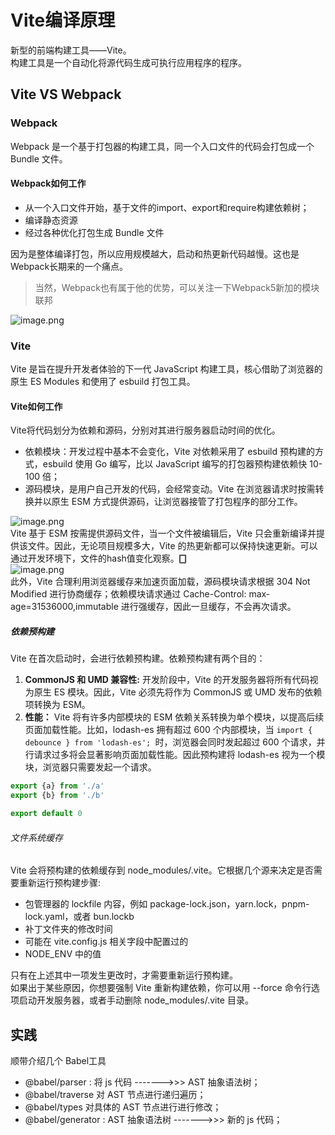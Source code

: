 # Vite编译原理
新型的前端构建工具——Vite。<br />构建工具是一个自动化将源代码生成可执行应用程序的程序。
<a name="GKKJz"></a>
## Vite VS Webpack
<a name="JmU4o"></a>
### Webpack
Webpack 是一个基于打包器的构建工具，同一个入口文件的代码会打包成一个 Bundle 文件。
<a name="yxP1i"></a>
#### Webpack如何工作

- 从一个入口文件开始，基于文件的import、export和require构建依赖树；
- 编译静态资源
- 经过各种优化打包生成 Bundle 文件 

因为是整体编译打包，所以应用规模越大，启动和热更新代码越慢。这也是Webpack长期来的一个痛点。
> 当然，Webpack也有属于他的优势，可以关注一下Webpack5新加的模块联邦

![image.png](https://cdn.nlark.com/yuque/0/2023/png/28705183/1676443082341-9c05316c-d776-4871-ba3b-64deea85ffe8.png#averageHue=%23303741&clientId=u85d067e0-bc2f-4&from=paste&height=534&id=u211b13f0&name=image.png&originHeight=1068&originWidth=1918&originalType=binary&ratio=1&rotation=0&showTitle=false&size=116816&status=done&style=none&taskId=u708ec659-bc8f-473a-9d15-73b678acecd&title=&width=959)
<a name="akCUw"></a>
### Vite
Vite 是旨在提升开发者体验的下一代 JavaScript 构建工具，核心借助了浏览器的原生 ES Modules 和使用了 esbuild 打包工具。
<a name="IVPKb"></a>
#### Vite如何工作
Vite将代码划分为依赖和源码，分别对其进行服务器启动时间的优化。

- 依赖模块：开发过程中基本不会变化，Vite 对依赖采用了 esbuild 预构建的方式，esbuild 使用 Go 编写，比以 JavaScript 编写的打包器预构建依赖快 10-100 倍；
- 源码模块，是用户自己开发的代码，会经常变动。Vite 在浏览器请求时按需转换并以原生 ESM 方式提供源码，让浏览器接管了打包程序的部分工作。

![image.png](https://cdn.nlark.com/yuque/0/2023/png/28705183/1676443071003-998f5364-088b-41d6-ae01-aa32a220b953.png#averageHue=%23f8f3e4&clientId=u85d067e0-bc2f-4&from=paste&height=247&id=u033f75cb&name=image.png&originHeight=494&originWidth=1582&originalType=binary&ratio=1&rotation=0&showTitle=false&size=81564&status=done&style=none&taskId=ueb1cb2c4-c9db-42fa-a47e-9d7f871ad3b&title=&width=791)<br />Vite 基于 ESM 按需提供源码文件，当一个文件被编辑后，Vite 只会重新编译并提供该文件。因此，无论项目规模多大，Vite 的热更新都可以保持快速更新。可以通过开发环境下，文件的hash值变化观察。**🀆**<br />![image.png](https://cdn.nlark.com/yuque/0/2023/png/28705183/1676443089218-3237b40e-0bab-41be-83f0-a25e65c51ae4.png#averageHue=%23303841&clientId=u85d067e0-bc2f-4&from=paste&height=515&id=u9968a029&name=image.png&originHeight=1030&originWidth=1646&originalType=binary&ratio=1&rotation=0&showTitle=false&size=269033&status=done&style=none&taskId=uf30b96fc-a69a-463d-b4e6-5871f4ac2f1&title=&width=823)<br />此外，Vite 合理利用浏览器缓存来加速页面加载，源码模块请求根据 304 Not Modified 进行协商缓存；依赖模块请求通过 Cache-Control: max-age=31536000,immutable 进行强缓存，因此一旦缓存，不会再次请求。
<a name="gdYIj"></a>
##### 依赖预构建
Vite 在首次启动时，会进行依赖预构建。依赖预构建有两个目的：

1. **CommonJS 和 UMD 兼容性:** 开发阶段中，Vite 的开发服务器将所有代码视为原生 ES 模块。因此，Vite 必须先将作为 CommonJS 或 UMD 发布的依赖项转换为 ESM。
2. **性能：** Vite 将有许多内部模块的 ESM 依赖关系转换为单个模块，以提高后续页面加载性能。比如，lodash-es 拥有超过 600 个内部模块，当 `import { debounce } from 'lodash-es'; `时，浏览器会同时发起超过 600 个请求，并行请求过多将会显著影响页面加载性能。因此预构建将 lodash-es 视为一个模块，浏览器只需要发起一个请求。
```javascript
export {a} from './a'
export {b} from './b'

export default 0
```

<a name="BWKEo"></a>
###### 文件系统缓存
Vite 会将预构建的依赖缓存到 node_modules/.vite。它根据几个源来决定是否需要重新运行预构建步骤:

- 包管理器的 lockfile 内容，例如 package-lock.json，yarn.lock，pnpm-lock.yaml，或者 bun.lockb
- 补丁文件夹的修改时间
- 可能在 vite.config.js 相关字段中配置过的
- NODE_ENV 中的值

只有在上述其中一项发生更改时，才需要重新运行预构建。<br />如果出于某些原因，你想要强制 Vite 重新构建依赖，你可以用 --force 命令行选项启动开发服务器，或者手动删除 node_modules/.vite 目录。
<a name="vNs7i"></a>
## 实践

顺带介绍几个 Babel工具

- @babel/parser : 将 js 代码 ------->>> AST 抽象语法树；
- @babel/traverse 对 AST 节点进行递归遍历；
- @babel/types 对具体的 AST 节点进行进行修改；
- @babel/generator : AST 抽象语法树 ------->>> 新的 js 代码；




